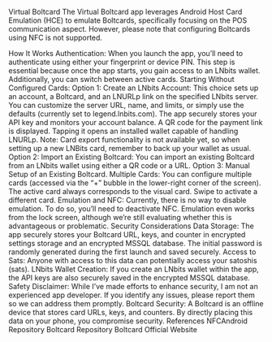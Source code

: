 Virtual Boltcard
The Virtual Boltcard app leverages Android Host Card Emulation (HCE) to emulate Boltcards, specifically focusing on the POS communication aspect. However, please note that configuring Boltcards using NFC is not supported.

How It Works
Authentication: When you launch the app, you’ll need to authenticate using either your fingerprint or device PIN. This step is essential because once the app starts, you gain access to an LNbits wallet. Additionally, you can switch between active cards.
Starting Without Configured Cards:
Option 1: Create an LNbits Account:
This choice sets up an account, a Boltcard, and an LNURLp link on the specified LNbits server.
You can customize the server URL, name, and limits, or simply use the defaults (currently set to legend.lnbits.com).
The app securely stores your API key and monitors your account balance.
A QR code for the payment link is displayed. Tapping it opens an installed wallet capable of handling LNURLp.
Note: Card export functionality is not available yet, so when setting up a new LNBits card, remember to back up your wallet as usual.
Option 2: Import an Existing Boltcard:
You can import an existing Boltcard from an LNbits wallet using either a QR code or a URL.
Option 3: Manual Setup of an Existing Boltcard.
Multiple Cards:
You can configure multiple cards (accessed via the “+” bubble in the lower-right corner of the screen).
The active card always corresponds to the visual card. Swipe to activate a different card.
Emulation and NFC:
Currently, there is no way to disable emulation. To do so, you’ll need to deactivate NFC.
Emulation even works from the lock screen, although we’re still evaluating whether this is advantageous or problematic.
Security Considerations
Data Storage:
The app securely stores your Boltcard URL, keys, and counter in encrypted settings storage and an encrypted MSSQL database.
The initial password is randomly generated during the first launch and saved securely.
Access to Sats:
Anyone with access to this data can potentially access your satoshis (sats).
LNbits Wallet Creation:
If you create an LNbits wallet within the app, the API keys are also securely saved in the encrypted MSSQL database.
Safety Disclaimer:
While I’ve made efforts to enhance security, I am not an experienced app developer. If you identify any issues, please report them so we can address them promptly.
Boltcard Security:
A Boltcard is an offline device that stores card URLs, keys, and counters. By directly placing this data on your phone, you compromise security.
References
NFCAndroid Repository
Boltcard Repository
Boltcard Official Website
